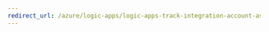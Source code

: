 ```yaml
---
redirect_url: /azure/logic-apps/logic-apps-track-integration-account-as2-tracking-schemas.md
---
```

